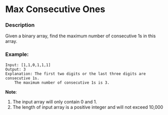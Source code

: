 # Max Consecutive Ones

### Description
Given a binary array, find the maximum number of consecutive 1s in this array.

### Example:
```
Input: [1,1,0,1,1,1]
Output: 3
Explanation: The first two digits or the last three digits are consecutive 1s.
    The maximum number of consecutive 1s is 3.
```

**Note**:
1. The input array will only contain 0 and 1.
2. The length of input array is a positive integer and will not exceed 10,000
